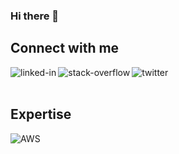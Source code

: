 ### Hi there 👋

## Connect with me
[<img align="left" alt="linked-in" src="https://img.shields.io/badge/linkedin-%230077B5.svg?&style=for-the-badge&logo=linkedin&logoColor=white" />](https://www.linkedin.com/in/olivieryatrides/)

[<img align="left" alt="stack-overflow" src="https://img.shields.io/badge/stack%20overflow-FE7A16?logo=stack-overflow&logoColor=white&style=for-the-badge" />](https://stackoverflow.com/users/16268050/olivier-yatrid%c3%a8s)
[<img align="left" alt="twitter" src="https://img.shields.io/badge/twitter-%231DA1F2.svg?&style=for-the-badge&logo=twitter&logoColor=white" />](https://twitter.com/Stradis_O)
<br>
<br>
## Expertise
<img align="left" alt="AWS" src="https://img.shields.io/badge/AWS-424F66?style=for-the-badge&logo=amazonaws&logoColor=orange
" />
<br>
<br>
